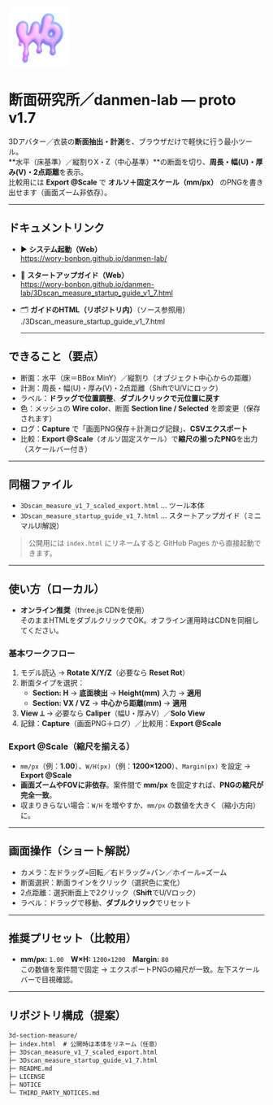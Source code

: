 ﻿<p align="left"><img src="assets/icon_wory-bonbon.png" width="120" alt="danmen-lab logo"/></p>

# 断面研究所／danmen-lab — proto v1.7

3Dアバター／衣装の**断面抽出・計測**を、ブラウザだけで軽快に行う最小ツール。  
**水平（床基準）／縦割りX・Z（中心基準）**の断面を切り、**周長・幅(U)・厚み(V)・2点距離**を表示。  
比較用には **Export @Scale** で **オルソ＋固定スケール（mm/px）** のPNGを書き出せます（画面ズーム非依存）。

---

## ドキュメントリンク

- ▶ **システム起動（Web）**  
  https://wory-bonbon.github.io/danmen-lab/

- 📘 **スタートアップガイド（Web）**  
  https://wory-bonbon.github.io/danmen-lab/3Dscan_measure_startup_guide_v1_7.html

- 🗂 **ガイドのHTML（リポジトリ内）**（ソース参照用）  
  ./3Dscan_measure_startup_guide_v1_7.html

  ---

## できること（要点）
- 断面：水平（床＝BBox MinY）／縦割り（オブジェクト中心からの距離）
- 計測：周長・幅(U)・厚み(V)・2点距離（ShiftでU/Vにロック）
- ラベル：**ドラッグで位置調整**、**ダブルクリックで元位置に戻す**
- 色：メッシュの **Wire color**、断面 **Section line / Selected** を即変更（保存されます）
- ログ：**Capture** で「画面PNG保存＋計測ログ記録」、**CSVエクスポート**
- 比較：**Export @Scale**（オルソ固定スケール）で**縮尺の揃ったPNG**を出力（スケールバー付き）

---

## 同梱ファイル
- `3Dscan_measure_v1_7_scaled_export.html` … ツール本体  
- `3Dscan_measure_startup_guide_v1_7.html` … スタートアップガイド（ミニマルUI解説）

> 公開用には `index.html` にリネームすると GitHub Pages から直接起動できます。

---

## 使い方（ローカル）
- **オンライン推奨**（three.js CDNを使用）  
  そのままHTMLをダブルクリックでOK。オフライン運用時はCDNを同梱してください。

### 基本ワークフロー
1. モデル読込 → **Rotate X/Y/Z**（必要なら **Reset Rot**）
2. 断面タイプを選択：  
   - **Section: H** → **底面検出** → **Height(mm)** 入力 → **適用**  
   - **Section: VX / VZ** → **中心から距離(mm)** → **適用**
3. **View ⟂** → 必要なら **Caliper**（幅U・厚みV）／**Solo View**
4. 記録：**Capture**（画面PNG＋ログ）／比較用：**Export @Scale**

### Export @Scale（縮尺を揃える）
- `mm/px`（例：**1.00**）、`W/H(px)`（例：**1200×1200**）、`Margin(px)` を設定 → **Export @Scale**
- **画面ズームやFOVに非依存**。案件間で **mm/px** を固定すれば、**PNGの縮尺が完全一致**。
- 収まりきらない場合：`W/H` を増やすか、`mm/px` の数値を大きく（縮小方向）に。

---

## 画面操作（ショート解説）
- カメラ：左ドラッグ=回転／右ドラッグ=パン／ホイール=ズーム  
- 断面選択：断面ラインをクリック（選択色に変化）  
- 2点距離：選択断面上で2クリック（**Shift**でU/Vロック）  
- ラベル：ドラッグで移動、**ダブルクリック**でリセット

---

## 推奨プリセット（比較用）
- **mm/px:** `1.00`　**W×H:** `1200×1200`　**Margin:** `80`  
この数値を案件間で固定 → エクスポートPNGの縮尺が一致。左下スケールバーで目視確認。

---

## リポジトリ構成（提案）

```text
3d-section-measure/
├─ index.html  # 公開時は本体をリネーム（任意）
├─ 3Dscan_measure_v1_7_scaled_export.html
├─ 3Dscan_measure_startup_guide_v1_7.html
├─ README.md
├─ LICENSE
├─ NOTICE
└─ THIRD_PARTY_NOTICES.md



